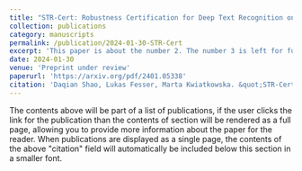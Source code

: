 ```yaml
---
title: "STR-Cert: Robustness Certification for Deep Text Recognition on Deep Learning Pipelines and Vision Transformers"
collection: publications
category: manuscripts
permalink: /publication/2024-01-30-STR-Cert
excerpt: 'This paper is about the number 2. The number 3 is left for future work.'
date: 2024-01-30
venue: 'Preprint under review'
paperurl: 'https://arxiv.org/pdf/2401.05338'
citation: 'Daqian Shao, Lukas Fesser, Marta Kwiatkowska. &quot;STR-Cert: Robustness Certification for Deep Text Recognition on Deep Learning Pipelines and Vision Transformers&quot; <i>Arxiv 2401.05338</i> 2024'
---
```


The contents above will be part of a list of publications, if the user clicks the link for the publication than the contents of section will be rendered as a full page, allowing you to provide more information about the paper for the reader. When publications are displayed as a single page, the contents of the above "citation" field will automatically be included below this section in a smaller font.